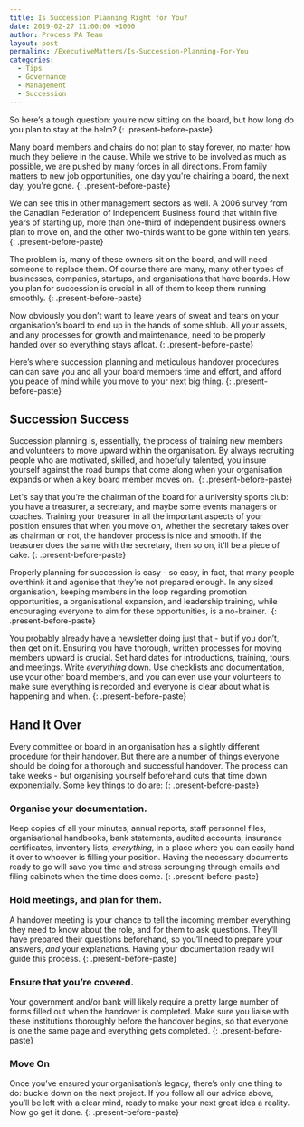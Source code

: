 ```yaml
---
title: Is Succession Planning Right for You?
date: 2019-02-27 11:00:00 +1000
author: Process PA Team
layout: post
permalink: /ExecutiveMatters/Is-Succession-Planning-For-You
categories:
  - Tips
  - Governance
  - Management
  - Succession
---
```


So here’s a tough question: you’re now sitting on the board, but how long do you plan to stay at the helm?
{: .present-before-paste}

Many board members and chairs do not plan to stay forever, no matter how much they believe in the cause. While we strive to be involved as much as possible, we are pushed by many forces in all directions. From family matters to new job opportunities, one day you're chairing a board, the next day, you're gone.
{: .present-before-paste}

We can see this in other management sectors as well. A 2006 survey from the Canadian Federation of Independent Business found that within five years of starting up, more than one-third of independent business owners plan to move on, and the other two-thirds want to be gone within ten years.
{: .present-before-paste}

The problem is, many of these owners sit on the board, and will need someone to replace them. Of course there are many, many other types of businesses, companies, startups, and organisations that have boards. How you plan for succession is crucial in all of them to keep them running smoothly.
{: .present-before-paste}

Now obviously you don’t want to leave years of sweat and tears on your organisation’s board to end up in the hands of some shlub. All your assets, and any processes for growth and maintenance, need to be properly handed over so everything stays afloat.
{: .present-before-paste}

Here’s where succession planning and meticulous handover procedures can can save you and all your board members time and effort, and afford you peace of mind while you move to your next big thing.
{: .present-before-paste}

## **Succession Success**

Succession planning is, essentially, the process of training new members and volunteers to move upward within the organisation. By always recruiting people who are motivated, skilled, and hopefully talented, you insure yourself against the road bumps that come along when your organisation expands or when a key board member moves on.&nbsp;
{: .present-before-paste}

Let's say that you’re the chairman of the board for a university sports club: you have a treasurer, a secretary, and maybe some events managers or coaches. Training your treasurer in all the important aspects of your position ensures that when you move on, whether the secretary takes over as chairman or not, the handover process is nice and smooth. If the treasurer does the same with the secretary, then so on, it’ll be a piece of cake.
{: .present-before-paste}

Properly planning for succession is easy - so easy, in fact, that many people overthink it and agonise that they’re not prepared enough. In any sized organisation, keeping members in the loop regarding promotion opportunities, a organisational expansion, and leadership training, while encouraging everyone to aim for these opportunities, is a no-brainer.&nbsp;
{: .present-before-paste}

You probably already have a newsletter doing just that - but if you don’t, then get on it. Ensuring you have thorough, written processes for moving members upward is crucial. Set hard dates for introductions, training, tours, and meetings. Write *everything* down. Use checklists and documentation, use your other board members, and you can even use your volunteers to make sure everything is recorded and everyone is clear about what is happening and when.
{: .present-before-paste}

## **Hand It Over**

Every committee or board in an organisation has a slightly different procedure for their handover. But there are a number of things everyone should be doing for a thorough and successful handover. The process can take weeks - but organising yourself beforehand cuts that time down exponentially. Some key things to do are:
{: .present-before-paste}

### **Organise your documentation.**

Keep copies of all your minutes, annual reports, staff personnel files, organisational handbooks, bank statements, audited accounts, insurance certificates, inventory lists, *everything,* in a place where you can easily hand it over to whoever is filling your position. Having the necessary documents ready to go will save you time and stress scrounging through emails and filing cabinets when the time does come.
{: .present-before-paste}

### **Hold meetings, and plan for them.**

A handover meeting is your chance to tell the incoming member everything they need to know about the role, and for them to ask questions. They’ll have prepared their questions beforehand, so you’ll need to prepare your answers, *and* your explanations. Having your documentation ready will guide this process.
{: .present-before-paste}

### **Ensure that you’re covered.**

Your government and/or bank will likely require a pretty large number of forms filled out when the handover is completed. Make sure you liaise with these institutions thoroughly before the handover begins, so that everyone is one the same page and everything gets completed.
{: .present-before-paste}

### **Move On**

Once you’ve ensured your organisation’s legacy, there’s only one thing to do: buckle down on the next project. If you follow all our advice above, you’ll be left with a clear mind, ready to make your next great idea a reality. Now go get it done.
{: .present-before-paste}